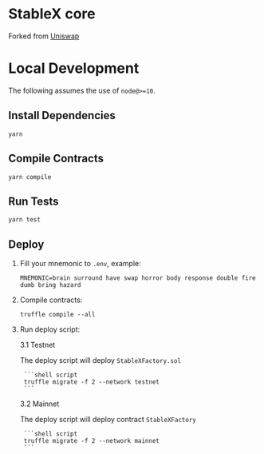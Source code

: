 # StableX core

Forked from [Uniswap](https://github.com/Uniswap/uniswap-v2-core)

# Local Development

The following assumes the use of `node@>=10`.

## Install Dependencies

`yarn`

## Compile Contracts

`yarn compile`

## Run Tests

`yarn test`


## Deploy

1. Fill your mnemonic to `.env`, example: 

    ```
    MNEMONIC=brain surround have swap horror body response double fire dumb bring hazard
    ```

2. Compile contracts:

    ```shell script
    truffle compile --all
    ```

3. Run deploy script:

    3.1 Testnet
    
    The deploy script will deploy `StableXFactory.sol`
    
        ```shell script
        truffle migrate -f 2 --network testnet
        ```
    
    3.2 Mainnet
    
    The deploy script will deploy contract `StableXFactory`
    
        ```shell script
        truffle migrate -f 2 --network mainnet
        ```
